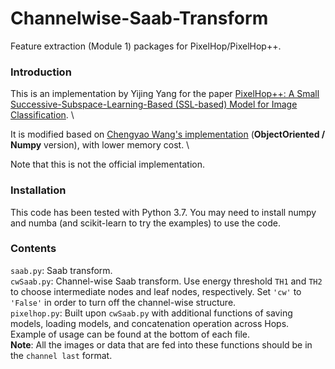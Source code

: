 # Channelwise-Saab-Transform
Feature extraction (Module 1) packages for PixelHop/PixelHop++.

### Introduction
This is an implementation by Yijing Yang for the paper [PixelHop++: A Small Successive-Subspace-Learning-Based (SSL-based) Model for Image Classification](https://arxiv.org/abs/2002.03141). \

It is modified based on [Chengyao Wang's implementation](https://github.com/ChengyaoWang/PixelHop-_c-wSaab) (**ObjectOriented / Numpy** version), with lower memory cost. \

Note that this is not the official implementation. 

### Installation
This code has been tested with Python 3.7. You may need to install numpy and numba (and scikit-learn to try the examples) to use the code.

### Contents
`saab.py`: Saab transform.\
`cwSaab.py`: Channel-wise Saab transform. Use energy threshold `TH1` and `TH2` to choose intermediate nodes and leaf nodes, respectively. Set `'cw'` to `'False'`  in order to turn off the channel-wise structure.\
`pixelhop.py`: Built upon `cwSaab.py` with additional functions of saving models, loading models, and concatenation operation across Hops.\
Example of usage can be found at the bottom of each file. \
**Note**: All the images or data that are fed into these functions should be in the `channel last` format.
